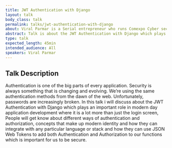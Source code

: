 ```yaml
---
title: JWT Authentication with Django
layout: talk
body_class: talk
permalink: talks/jwt-authentication-with-django
about: Viral Parmar is a Serial entrepreneur who runs Comexpo Cyber security company as well as Infinite Defense Foundation a non-profit organization in India. He is a Developer Advocate, Productivity Hacker, Open Source Strategist, Technical Evangelist, Community Liaison, International TechSpeaker, he is a Cyber Security researcher by profession and open source enthusiast working in a field of information security from last three years with the expertise in Cyber Crime Investigation, Public Key Infrastructure, Social Engineering, Web App Penetration Testing, Digital Forensics and Mobile Security. He found sever vulnerability in 150+ well known websites like Intel, your story and solved more than 100 cases of cyber-crime & online frauds. He is famous for his research Cyber Disorder and Who is spying on you. Trained 150,000+ people till now and aware them about privacy and security. Given Seminars and workshops in 150+ Organizations. He is Working with Mozilla foundation from last 2 years as Reps, Mentor in Mozilla Open Leadership Project, Coach(Privacy and Security) in MozSprint 2018, also working with L10N project on Pontoon, Rust and  WebVR projects. 
abstract: Talk is about the JWT Authentication with Django which plays an important role in modern day application development where it is a lot more than just the login screen, People will get know about different ways of authentication and authorization, concepts that make up modern identity.
type: talk
expected_length: 45min
intended_audience: All
speakers: Viral Parmar
---
```


## Talk Description

Authentication is one of the big parts of every application. Security is always something that is changing and evolving. We’re using the same authentication methods from the dawn of the web. Unfortunately, passwords are increasingly broken. In this talk i will discuss about the JWT Authentication with Django which plays an important role in modern day application development where it is a lot more than just the login screen, People will get know about different ways of authentication and authorization, concepts that make up modern identity and how they can integrate with any particular language or stack and how they can use JSON Web Tokens to add both Authentication and Authorization to our functions which is  important for us to be secure.
